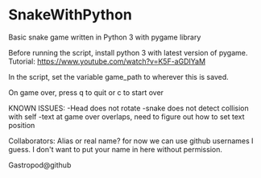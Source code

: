 # SnakeWithPython
Basic snake game written in Python 3 with pygame library

Before running the script, install python 3 with latest version of pygame. Tutorial: https://www.youtube.com/watch?v=K5F-aGDIYaM

In the script, set the variable game_path to wherever this is saved.

On game over, press q to quit or c to start over


KNOWN ISSUES:
-Head does not rotate
-snake does not detect collision with self
-text at game over overlaps, need to figure out how to set text position

Collaborators:
Alias or real name?
for now we can use github usernames I guess. I don't want to put your name in here without permission.

Gastropod@github